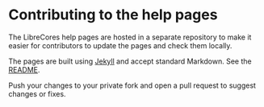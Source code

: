 # Contributing to the help pages

The LibreCores help pages are hosted in a separate repository to make
it easier for contributors to update the pages and check them locally.

The pages are built using [Jekyll](https://jekyllrb.com/) and accept
standard Markdown. See the [README](README.md).

Push your changes to your private fork and open a pull request to
suggest changes or fixes.
